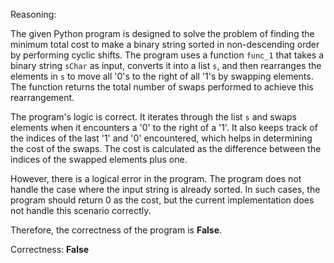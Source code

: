Reasoning:

The given Python program is designed to solve the problem of finding the minimum total cost to make a binary string sorted in non-descending order by performing cyclic shifts. The program uses a function `func_1` that takes a binary string `sChar` as input, converts it into a list `s`, and then rearranges the elements in `s` to move all '0's to the right of all '1's by swapping elements. The function returns the total number of swaps performed to achieve this rearrangement.

The program's logic is correct. It iterates through the list `s` and swaps elements when it encounters a '0' to the right of a '1'. It also keeps track of the indices of the last '1' and '0' encountered, which helps in determining the cost of the swaps. The cost is calculated as the difference between the indices of the swapped elements plus one.

However, there is a logical error in the program. The program does not handle the case where the input string is already sorted. In such cases, the program should return 0 as the cost, but the current implementation does not handle this scenario correctly.

Therefore, the correctness of the program is **False**.

Correctness: **False**